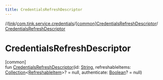 ```yaml
---
title: CredentialsRefreshDescriptor
---
```

//[link](../../../index.html)/[com.tink.service.credentials](../index.html)/[[common]CredentialsRefreshDescriptor](index.html)/[CredentialsRefreshDescriptor](-credentials-refresh-descriptor.html)



# CredentialsRefreshDescriptor



[common]\
fun [CredentialsRefreshDescriptor](-credentials-refresh-descriptor.html)(id: [String](https://kotlinlang.org/api/latest/jvm/stdlib/kotlin/-string/index.html), refreshableItems: [Collection](https://kotlinlang.org/api/latest/jvm/stdlib/kotlin.collections/-collection/index.html)&lt;[RefreshableItem](../../com.tink.model.credentials/[common]-refreshable-item/index.html)&gt;? = null, authenticate: [Boolean](https://kotlinlang.org/api/latest/jvm/stdlib/kotlin/-boolean/index.html)? = null)





